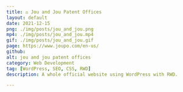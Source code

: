 ```yaml
---
title: ⚖️ Jou and Jou Patent Offices
layout: default
date: 2021-12-15
png: ./img/posts/jou_and_jou.png
mp4: ./img/posts/jou_and_jou.mp4
gif: ./img/posts/jou_and_jou.gif
page: https://www.joupo.com/en-us/
github: 
alt: jou and jou patent offices
category: Web Development
tag: [WordPress, SEO, CSS, RWD]
description: A whole official website using WordPress with RWD.

---
```

